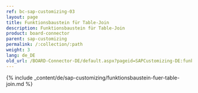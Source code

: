 ```yaml
---
ref: bc-sap-customizing-03
layout: page
title: Funktionsbaustein für Table-Join
description: Funktionsbaustein für Table-Join
product: board-connector
parent: sap-customizing
permalink: /:collection/:path
weight: 3
lang: de_DE
old_url: /BOARD-Connector-DE/default.aspx?pageid=SAPCustomizing-DE:funktionsbaustein-fuer-table-join	
---
```


{% include _content/de/sap-customizing/funktionsbaustein-fuer-table-join.md  %}